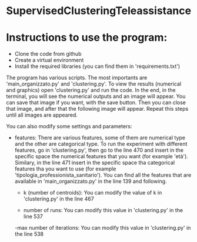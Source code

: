 # SupervisedClusteringTeleassistance

# Instructions to use the program:

- Clone the code from github
- Create a virtual environment
- Install the required libraries (you can find them in 'requirements.txt')

The program has various scripts. The most importants are 'main_organizzato.py' and 'clustering.py'.
To view the results (numerical and graphics) open 'clustering.py' and run the code.
In the end, in the terminal, you will see the numerical outputs and an image will appear. You can save that image if you want, with the save button.
Then you can close that image, and after that the following image will appear. Repeat this steps until all images are appeared.

You can also modify some settings and parameters:
- features:
  There are various features, some of them are numerical type and the other are categorical type. To run the experiment with different features,
  go in 'clustering.py', then go to the line 470 and insert in the specific space the numerical features that you want (for example 'età').
  Similary, in the line 471 insert in the specific space tha categorical features tha you want to use (for example 'tipologia_professionista_sanitario').
  You can find all the features that are available in 'main_organizzato.py' in the line 139 and following.

  - k (number of centroids):
    You can modify the value of k in 'clustering.py' in the line 467

  - number of runs:
    You can modify this value in 'clustering.py' in the line 537

  -max number of iterations:
  You can modify this value in 'clustering.py' in the line 538
  



